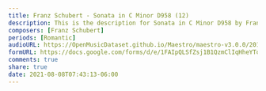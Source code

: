 ```yaml
---
title: Franz Schubert - Sonata in C Minor D958 (12)
description: This is the description for Sonata in C Minor D958 by Franz Schubert
composers: [Franz Schubert]
periods: [Romantic]
audioURL: https://OpenMusicDataset.github.io/Maestro/maestro-v3.0.0/2018/MIDI-Unprocessed_Schubert4-6_MID--AUDIO_08_R2_2018_wav.midi
formURL: https://docs.google.com/forms/d/e/1FAIpQLSfZsj1B1QzmClIqHheYTo3HwiFflSLlh8lM69MTyNsRfna5xQ/viewform
comments: true
share: true
date: 2021-08-08T07:43:13-06:00
---
```

